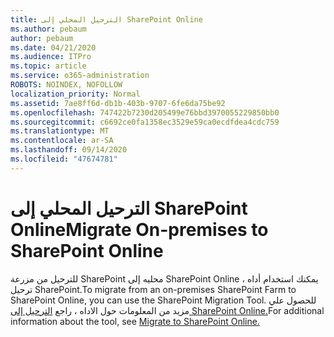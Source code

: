 ```yaml
---
title: الترحيل المحلي إلى SharePoint Online
ms.author: pebaum
author: pebaum
ms.date: 04/21/2020
ms.audience: ITPro
ms.topic: article
ms.service: o365-administration
ROBOTS: NOINDEX, NOFOLLOW
localization_priority: Normal
ms.assetid: 7ae8ff6d-db1b-403b-9707-6fe6da75be92
ms.openlocfilehash: 747422b7230d205499e76bbd3970055229850bb0
ms.sourcegitcommit: c6692ce0fa1358ec3529e59ca0ecdfdea4cdc759
ms.translationtype: MT
ms.contentlocale: ar-SA
ms.lasthandoff: 09/14/2020
ms.locfileid: "47674781"
---
```

# <a name="migrate-on-premises-to-sharepoint-online"></a><span data-ttu-id="ef04a-102">الترحيل المحلي إلى SharePoint Online</span><span class="sxs-lookup"><span data-stu-id="ef04a-102">Migrate On-premises to SharePoint Online</span></span>

<span data-ttu-id="ef04a-103">للترحيل من مزرعة SharePoint محليه إلى SharePoint Online ، يمكنك استخدام أداه ترحيل SharePoint.</span><span class="sxs-lookup"><span data-stu-id="ef04a-103">To migrate from an on-premises SharePoint Farm to SharePoint Online, you can use the SharePoint Migration Tool.</span></span> <span data-ttu-id="ef04a-104">للحصول علي مزيد من المعلومات حول الاداه ، راجع [الترحيل إلى SharePoint Online.](https://go.microsoft.com/fwlink/?linkid=2019574)</span><span class="sxs-lookup"><span data-stu-id="ef04a-104">For additional information about the tool, see [Migrate to SharePoint Online.](https://go.microsoft.com/fwlink/?linkid=2019574)</span></span>
  


